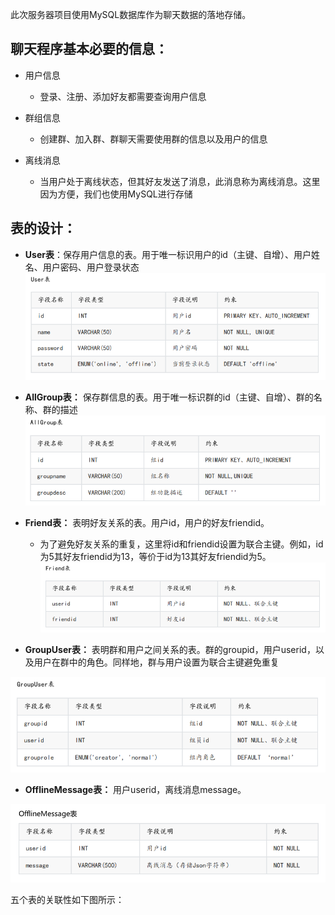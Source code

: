 此次服务器项目使用MySQL数据库作为聊天数据的落地存储。


## 聊天程序基本必要的信息：

- 用户信息

  - 登录、注册、添加好友都需要查询用户信息

- 群组信息

  - 创建群、加入群、群聊天需要使用群的信息以及用户的信息

- 离线消息

  - 当用户处于离线状态，但其好友发送了消息，此消息称为离线消息。这里因为方便，我们也使用MySQL进行存储



## 表的设计：

- **User表**：保存用户信息的表。用于唯一标识用户的id（主键、自增）、用户姓名、用户密码、用户登录状态
![Alt text](./pictures/User.png)


- **AllGroup表：** 保存群信息的表。用于唯一标识群的id（主键、自增）、群的名称、群的描述
![Alt text](./pictures/AllGroup.png)


- **Friend表：** 表明好友关系的表。用户id，用户的好友friendid。

  - 为了避免好友关系的重复，这里将id和friendid设置为联合主键。例如，id为5其好友friendid为13，等价于id为13其好友friendid为5。
![Alt text](./pictures/Friend.png)


- **GroupUser表：** 表明群和用户之间关系的表。群的groupid，用户userid，以及用户在群中的角色。同样地，群与用户设置为联合主键避免重复

![Alt text](./pictures/GroupUser.png)

- **OfflineMessage表：** 用户userid，离线消息message。

![Alt text](./pictures/OfflineMessag.png)

五个表的关联性如下图所示：
